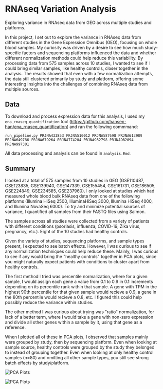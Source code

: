 # RNAseq Variation Analysis
Exploring variance in RNAseq data from GEO across multiple studies and platforms.

In this project, I set out to explore the variance in RNAseq data from different studies in the Gene Expression Omnibus (GEO), focusing on whole blood samples. My curiosity was driven by a desire to see how much study-specific factors and sequencing platforms influenced the data and whether different normalization methods could help reduce this variability. By processing data from 575 samples across 10 studies, I wanted to see if I could bring similar samples, like healthy controls, closer together in the analysis. The results showed that even with a few normalization attempts, the data still clustered primarily by study and platform, offering some interesting insights into the challenges of combining RNAseq data from multiple sources.

## Data
To download and process expression data for this analysis, I used my `ena_rnaseq_quantification` tool (https://github.com/hansen-han/ena_rnaseq_quantification) and ran the following commmand:

```run_pipeline.py PRJNA433853 PRJNA510012 PRJNA587698 PRJNA613909 PRJNA649786 PRJNA679264 PRJNA774204 PRJNA932798 PRJNA982094 PRJNA997301```

All data processing and analysis can be found in `analysis.Rmd`. 

## Summary
I looked at a total of 575 samples from 10 studies in GEO (GSE110487, GSE123835, GSE139940, GSE147339, GSE155454, GSE161731, GSE186505, GSE224849, GSE234585, GSE237960). I only looked at studies which had measured whole blood bulk RNAseq data from one of the following platforms (Illumina HiSeq 2500, IlluminaHiSeq 3000, Illumina HiSeq 4000, and Illumina NovaSeq 6000). To try and minimize potential sources of variance, I quantified all samples from their FASTQ files using Salmon. 

The samples across all studies were collected from a variety of patients with different conditions (psoriasis, influenza, COVID-19, Zika virus, pregnancy, etc.). Eight of the 10 studies had healthy controls. 

Given the variety of studies, sequencing platforms, and sample types present, I expected to see batch effects. However, I was curious to see if any normalization techniques could help reduce these. Mainly, I was curious to see if any would bring the "healthy controls" together in PCA plots, since you might naturally expect patients with conditions to cluster apart from healthy controls. 

The first method I tried was percentile normalization, where for a given sample, I would assign each gene a value from 0.1 to 0.9 in 0.1 increments depending on its percentile rank within that sample. A gene with TPM in the highest 90th percentile for that given sample would recieve a 0.9, a gene in the 80th percentile would recieve a 0.8, etc. I figured this could help possibly reduce the variance within studies. 

The other method I was curious about trying was "ratio" normalization, for lack of a better term, where I would take a gene with non-zero expression and divide all other genes within a sample by it, using that gene as a reference. 

When I plotted all of these in PCA plots, I observed that samples mainly were grouped by study, then by sequencing platform. Even when looking at sample source, healthy controls were grouped by the study they belonged to instead of grouping together. Even when looking at only healthy control samples (n=80) and omitting all other sample types, you still see strong batch effects by study/platform.

![PCA Plots](pca_plots.png)

![PCA Plots](healthy_pca_plots.png)

